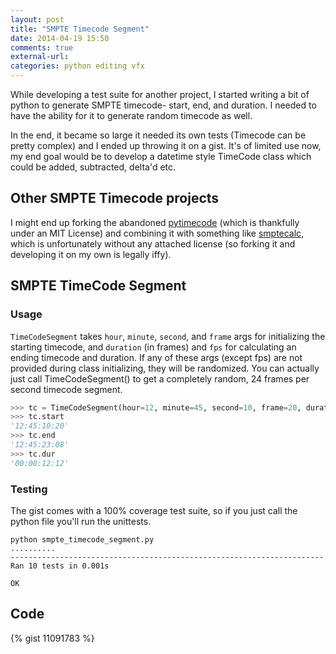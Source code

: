 ```yaml
---
layout: post
title: "SMPTE Timecode Segment"
date: 2014-04-19 15:50
comments: true
external-url: 
categories: python editing vfx
---
```


While developing a test suite for another project, I started writing a bit of python to generate SMPTE timecode- start, end, and duration. I needed to have the ability for it to generate random timecode as well.

<!-- more -->

In the end, it became so large it needed its own tests (Timecode can be pretty complex) and I ended up throwing it on a gist. It's of limited use now, my end goal would be to develop a datetime style TimeCode class which could be added,
subtracted, delta'd etc.

## Other SMPTE Timecode projects

I might end up forking the abandoned [pytimecode](https://pypi.python.org/pypi/pytimecode.py/0.1.0) (which is thankfully under an MIT License) and combining it with something like [smptecalc](https://www.gitorious.org/smptecalq), which is unfortunately without any attached license (so forking it and developing it on my own is legally iffy).

## SMPTE TimeCode Segment

### Usage

`TimeCodeSegment` takes `hour`, `minute`, `second`, and `frame` args for initializing the starting timecode, and `duration` (in frames) and `fps` for calculating an ending timecode and duration. If any of these args (except fps) are not provided during class initializing, they will be randomized. You can actually just call TimeCodeSegment() to get a completely random, 24 frames per second timecode segment.

``` python linenos:false
>>> tc = TimeCodeSegment(hour=12, minute=45, second=10, frame=20, duration=300)
>>> tc.start
'12:45:10:20'
>>> tc.end
'12:45:23:08'
>>> tc.dur
'00:00:12:12'
```

### Testing

The gist comes with a 100% coverage test suite, so if you just call the python file you'll run the unittests.

``` linenos:false
python smpte_timecode_segment.py 
..........
----------------------------------------------------------------------
Ran 10 tests in 0.001s

OK
```

## Code

{% gist 11091783 %}